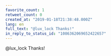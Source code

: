 ```yaml
---
favorite_count: 1
retweet_count: 0
created_at: "2019-01-18T21:38:48.000Z"
lang: en
full_text: "@lux_lock Thanks!"
in_reply_to_status_id: "1086362069652422657"
---
```


@lux_lock Thanks!
